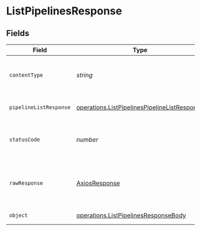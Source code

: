 # ListPipelinesResponse


## Fields

| Field                                                                                                        | Type                                                                                                         | Required                                                                                                     | Description                                                                                                  |
| ------------------------------------------------------------------------------------------------------------ | ------------------------------------------------------------------------------------------------------------ | ------------------------------------------------------------------------------------------------------------ | ------------------------------------------------------------------------------------------------------------ |
| `contentType`                                                                                                | *string*                                                                                                     | :heavy_check_mark:                                                                                           | HTTP response content type for this operation                                                                |
| `pipelineListResponse`                                                                                       | [operations.ListPipelinesPipelineListResponse](../../models/operations/listpipelinespipelinelistresponse.md) | :heavy_minus_sign:                                                                                           | A sequence of pipelines.                                                                                     |
| `statusCode`                                                                                                 | *number*                                                                                                     | :heavy_check_mark:                                                                                           | HTTP response status code for this operation                                                                 |
| `rawResponse`                                                                                                | [AxiosResponse](https://axios-http.com/docs/res_schema)                                                      | :heavy_minus_sign:                                                                                           | Raw HTTP response; suitable for custom response parsing                                                      |
| `object`                                                                                                     | [operations.ListPipelinesResponseBody](../../models/operations/listpipelinesresponsebody.md)                 | :heavy_minus_sign:                                                                                           | Error response.                                                                                              |